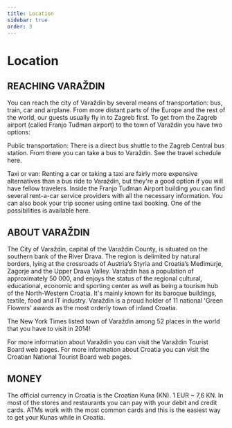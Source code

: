 ```yaml
---
title: Location
sidebar: true
order: 3
---
```


# Location

## REACHING VARAŽDIN

You can reach the city of Varaždin by several means of transportation: bus, train, car and airplane. From more distant parts of the Europe and the rest of the world, our guests usually fly in to Zagreb first. To get from the Zagreb airport (called Franjo Tuđman airport) to the town of Varaždin you have two options:

Public transportation: There is a direct bus shuttle to the Zagreb Central bus station. From there you can take a bus to Varaždin. See the travel schedule here.

Taxi or van: Renting a car or taking a taxi are fairly more expensive alternatives than a bus ride to Varaždin, but they're a good option if you will have fellow travelers. Inside the Franjo Tuđman Airport building you can find several rent-a-car service providers with all the necessary information. You can also book your trip sooner using online taxi booking. One of the possibilities is available here.

## ABOUT VARAŽDIN

The City of Varaždin, capital of the Varaždin County, is situated on the southern bank of the River Drava. The region is delimited by natural borders, lying at the crossroads of Austria’s Styria and Croatia’s Međimurje, Zagorje and the Upper Drava Valley. Varaždin has a population of approximately 50 000, and enjoys the status of the regional cultural, educational, economic and sporting center as well as being a tourism hub of the North-Western Croatia. It's mainly known for its baroque buildings, textile, food and IT industry. Varaždin is a proud holder of 11 national 'Green Flowers' awards as the most orderly town of inland Croatia.

The New York Times listed town of Varaždin among 52 places in the world that you have to visit in 2014!

For more information about Varaždin you can visit the Varaždin Tourist Board web pages.
For more information about Croatia you can visit the Croatian National Tourist Board web pages.

## MONEY

The official currency in Croatia is the Croatian Kuna (KN). 1 EUR ~ 7,6 KN. In most of the stores and restaurants you can pay with your debit and credit cards. ATMs work with the most common cards and this is the easiest way to get your Kunas while in Croatia.
